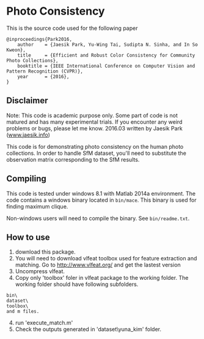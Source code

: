 # Photo Consistency

This is the source code used for the following paper
```
@inproceedings{Park2016,
    author    = {Jaesik Park, Yu-Wing Tai, Sudipta N. Sinha, and In So Kweon},
    title     = {Efficient and Robust Color Consistency for Community Photo Collections},
    booktitle = {IEEE International Conference on Computer Vision and Pattern Recognition (CVPR)},
    year      = {2016},
}
```

## Disclaimer

Note: This code is academic purpose only. Some part of code is not matured and has many experimental trials.
If you encounter any weird problems or bugs, please let me know.
2016.03 written by Jaesik Park (www.jaesik.info)

This code is for demonstrating photo consistency on the human photo collections.
In order to handle SfM dataset, you'll need to substitute the observation matrix
corresponding to the SfM results.

## Compiling

This code is tested under windows 8.1 with Matlab 2014a environment.
The code contains a windows binary located in `bin/mace`.
This binary is used for finding maximum clique.

Non-windows users will need to compile the binary. See `bin/readme.txt`.


## How to use
1. download this package.
2. You will need to download vlfeat toolbox used for feature extraction and matching. Go to http://www.vlfeat.org/ and get the lastest version
3. Uncompress vlfeat.
4. Copy only 'toolbox' foler in vlfeat package to the working folder. The working folder should have following subfolders.

```
bin\
dataset\
toolbox\
and m files.
```

4. run 'execute_match.m'
5. Check the outputs generated in 'dataset\yuna_kim' folder.